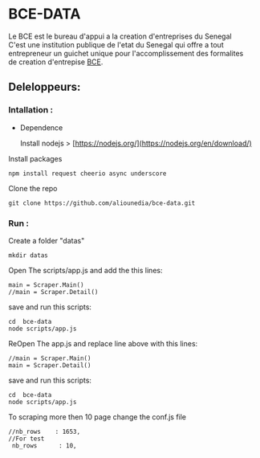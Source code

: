 BCE-DATA
========

Le BCE est le bureau d'appui a la creation d'entreprises du Senegal  
C'est une institution publique de l'etat du Senegal qui offre a tout  
entrepreneur un guichet unique pour l'accomplissement des formalites  
de creation d'entrepise [BCE](http://www.creationdentreprise.sn/).


## Deleloppeurs:

### Intallation :

* Dependence

    Install nodejs > [https://nodejs.org/](https://nodejs.org/en/download/)

Install packages

    npm install request cheerio async underscore

Clone the repo

    git clone https://github.com/aliounedia/bce-data.git
    
### Run :

Create a folder "datas"

    mkdir datas

Open The scripts/app.js and add the this lines:

    main = Scraper.Main()
    //main = Scraper.Detail()

save and run this scripts:

    cd  bce-data
    node scripts/app.js
 
ReOpen The app.js and replace line above with this lines:

    //main = Scraper.Main()
    main = Scraper.Detail()

save and run this scripts:
 
    cd  bce-data
    node scripts/app.js

To scraping more then 10 page change the conf.js file 

    //nb_rows    : 1653,
    //For test
     nb_rows      : 10,



   

